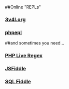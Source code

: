 ##Online "REPLs"
### [3v4l.org](http://3v4l.org) 
### [phpepl](http://phpepl.herokuapp.com/)

##and sometimes you need...
### [PHP Live Regex](http://www.phpliveregex.com/)
### [JSFiddle](http://jsfiddle.net/19ue1o0v/30/)
### [SQL Fiddle](http://sqlfiddle.com/#!9/dcb16/1)
